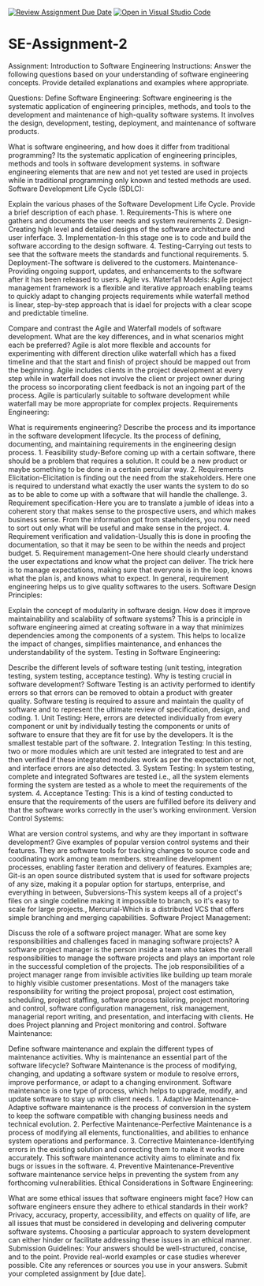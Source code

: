 [![Review Assignment Due Date](https://classroom.github.com/assets/deadline-readme-button-24ddc0f5d75046c5622901739e7c5dd533143b0c8e959d652212380cedb1ea36.svg)](https://classroom.github.com/a/-ucQIGTc)
[![Open in Visual Studio Code](https://classroom.github.com/assets/open-in-vscode-718a45dd9cf7e7f842a935f5ebbe5719a5e09af4491e668f4dbf3b35d5cca122.svg)](https://classroom.github.com/online_ide?assignment_repo_id=15256603&assignment_repo_type=AssignmentRepo)
# SE-Assignment-2
Assignment: Introduction to Software Engineering
Instructions:
Answer the following questions based on your understanding of software engineering concepts. Provide detailed explanations and examples where appropriate.

Questions:
Define Software Engineering: Software engineering is the systematic application of engineering principles, methods, and tools to the development and maintenance of high-quality software systems. It involves the design, development, testing, deployment, and maintenance of software products.

What is software engineering, and how does it differ from traditional programming? Its the systematic application of engineering principles, methods and tools in software development systems. in software engineering elements that are new and not yet tested are used in projects while in traditional programming only known and tested methods are used.
Software Development Life Cycle (SDLC):

Explain the various phases of the Software Development Life Cycle. Provide a brief description of each phase. 1. Requirements-This is where one gathers and documents the user needs and system reuirements 2. Design-Creating high level and detailed designs of the software architecture and user inferface. 3. Implementation-In this stage one is to code and build the software according to the design software. 4. Testing-Carrying out tests to see that the software meets the standards and functional requirements. 5. Deployment-The software is delivered to the customers. Maintenance-Providing ongoing support, updates, and enhancements to the software after it has been released to users.
Agile vs. Waterfall Models: Agile project management framework is a flexible and iterative approach enabling teams to quickly adapt to changing projects requirements while waterfall method is linear, step-by-step approach that is idael for projects with a clear scope and predictable timeline. 

Compare and contrast the Agile and Waterfall models of software development. What are the key differences, and in what scenarios might each be preferred? Agile is alot more flexible and accounts for experimenting with different direction ulike waterfall which has a fixed timeline and that the start and finish of project should be mapped out from the beginning. Agile includes clients in the project development at every step while in waterfall does not involve the client or project owner during the process so incorporating client feedback is not an ingoing part of the process. Agile is particularly suitable to software development while waterfall may be more appropriate for complex projects.
Requirements Engineering: 

What is requirements engineering? Describe the process and its importance in the software development lifecycle. Its the process of defining, documenting, and maintaining requirements in the engineering design process. 1. Feasibility study-Before coming up with a certain software, there should be a problem that requires a solution.  It could be a new product  or maybe something to be done in a certain perculiar way. 2. Requirements Elicitation-Elicitation is finding out the need from the stakeholders. Here one is required to understand what exactly the user wants the system to do so as to be able to come up with a software that will handle the challenge. 3. Requirement specification-Here you are to translate a jumble of ideas into a coherent story that makes sense to the prospective users, and which makes business sense. From the information got from staeholders, you now need to sort out only what will be useful and make sense in the project. 4. Requirement verification and validation-Usually this is done in proofing the documentation, so that it may be seen to be within the needs and project budget. 5. Requirement management-One here should clearly understand the user expectations and know what the project can deliver. The trick here is to manage expectations, making sure that everyone is in the loop, knows what the plan is, and knows what to expect. In general, requirement engineering helps us to give quality softwares to the users.
Software Design Principles:

Explain the concept of modularity in software design. How does it improve maintainability and scalability of software systems? This is a principle in software engineering aimed at creating software in a way that minimizes dependencies among the components of a system. This helps to localize the impact of changes, simplifies maintenance, and enhances the understandability of the system.
Testing in Software Engineering:

Describe the different levels of software testing (unit testing, integration testing, system testing, acceptance testing). Why is testing crucial in software development? Software Testing is an activity performed to identify errors so that errors can be removed to obtain a product with greater quality. Software testing is required to assure and maintain the quality of software and to represent the ultimate review of specification, design, and coding. 1. Unit Testing: Here, errors are detected individually from every component or unit by individually testing the components or units of software to ensure that they are fit for use by the developers. It is the smallest testable part of the software. 2. Integration Testing: In this testing, two or more modules which are unit tested are integrated to test and are then verified if these integrated modules work as per the expectation or not, and interface errors are also detected. 3. System Testing: In system testing, complete and integrated Softwares are tested i.e., all the system elements forming the system are tested as a whole to meet the requirements of the system. 4. Acceptance Testing: This is a kind of testing conducted to ensure that the requirements of the users are fulfilled before its delivery and that the software works correctly in the user’s working environment.
Version Control Systems:

What are version control systems, and why are they important in software development? Give examples of popular version control systems and their features. They are software tools for tracking changes to source code and coodinating work among team members. streamline development processes, enabling faster iteration and delivery of features. Examples are; Git-is an open source distributed system that is used for software projects of any size, making it a popular option for startups, enterprise, and everything in between, Subversions-This system keeps all of a project's files on a single codeline making it impossible to branch, so it's easy to scale for large projects., Mercurial-Which is a distributed VCS that offers simple branching and merging capabilities.
Software Project Management:

Discuss the role of a software project manager. What are some key responsibilities and challenges faced in managing software projects? A software project manager is the person inside a team who takes the overall responsibilities to manage the software projects and plays an important role in the successful completion of the projects. The job responsibilities of a project manager range from invisible activities like building up team morale to highly visible customer presentations. Most of the managers take responsibility for writing the project proposal, project cost estimation, scheduling, project staffing, software process tailoring, project monitoring and control, software configuration management, risk management, managerial report writing, and presentation, and interfacing with clients. He does Project planning and Project monitoring and control.
Software Maintenance: 

Define software maintenance and explain the different types of maintenance activities. Why is maintenance an essential part of the software lifecycle? Software Maintenance is the process of modifying, changing, and updating a software system or module to resolve errors, improve performance, or adapt to a changing environment. Software maintenance is one type of process, which helps to upgrade, modify, and update software to stay up with client needs. 1. Adaptive Maintenance-Adaptive software maintenance is the process of conversion in the system to keep the software compatible with changing business needs and technical evolution. 2. Perfective Maintenance-Perfective Maintenance is a process of modifying all elements, functionalities, and abilities to enhance system operations and performance. 3. Corrective Maintenance-Identifying errors in the existing solution and correcting them to make it works more accurately. This software maintenance activity aims to eliminate and fix bugs or issues in the software. 4. Preventive Maintenance-Preventive software maintenance service helps in preventing the system from any forthcoming vulnerabilities.
Ethical Considerations in Software Engineering:

What are some ethical issues that software engineers might face? How can software engineers ensure they adhere to ethical standards in their work? Privacy, accuracy, property, accessibility, and effects on quality of life, are all issues that must be considered in developing and delivering computer software systems. Choosing a particular approach to system development can either hinder or facilitate addressing these issues in an ethical manner.
Submission Guidelines:
Your answers should be well-structured, concise, and to the point.
Provide real-world examples or case studies wherever possible.
Cite any references or sources you use in your answers.
Submit your completed assignment by [due date].
